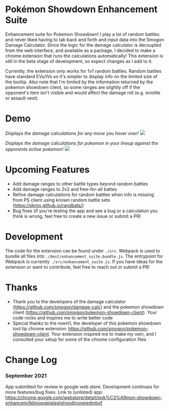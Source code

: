 # Pokémon Showdown Enhancement Suite 
Enhancement suite for Pokemon Showdown! I play a lot of random battles and never liked having to tab back and forth and input data into the Smogon Damage Calculator. Since the logic for the damage calculator is decoupled from the web interface, and available as a package, I decided to make a chrome extension that runs the calculations automatically! This extension is still in the beta stage of development, so expect changes as I add to it.

Currently, the extension only works for 1v1 random battles. Random battles have standard EVs/IVs so it's simpler to display info on the limited size of the tooltip. Also note that I'm limited by the information returned by the pokemon showdown client, so some ranges are slightly off if the opponent's item isn't visible and would affect the damage roll (e.g. eviolite or assault vest).

# Demo
*Displays the damage calculations for any move you hover over!*
![](https://raw.githubusercontent.com/chhollenbach/pokemon-showdown-enhancement-suite/main/public/demo4.jpg)

*Displays the damage calculations for pokemon in your lineup against the opponents active pokemon!*
![](https://raw.githubusercontent.com/chhollenbach/pokemon-showdown-enhancement-suite/main/public/demo5.jpg)

# Upcoming Features
* Add damage ranges to other battle types beyond random battles
* Add damage ranges to 2v2 and free-for-all battes
* Refine damage calculations for random battles when info is missing from PS client using known random battle sets (https://pkmn.github.io/randbats/)
* Bug fixes (if you're testing the app and see a bug or a calculation you think is wrong, feel free to create a new issue or submit a PR)

# Development
The code for the extension can be found under `./src`. Webpack is used to bundle all files into `./dest/enhancement_suite.bundle.js`. The entrypoint for Webpack is currently `./src/enhancement_suite.js`. If you have ideas for the extension or want to contribute, feel free to reach out or submit a PR!

# Thanks
* Thank you to the developers of the damage calculator (https://github.com/smogon/damage-calc) and the pokemon showdown client (https://github.com/smogon/pokemon-showdown-client). Your code rocks and inspires me to write better code
* Special thanks to the rowin1, the developer of this pokemon showdown tool tip chrome extension: https://github.com/smogon/pokemon-showdown-client. Your extension inspired me to make my own, and I consulted your setup for some of the chrome configuration files

# Change Log
### September 2021
App submitted for review in google web store. Development continues for more features/bug fixes.
Link to (unlisted) app: https://chrome.google.com/webstore/detail/pok%C3%A9mon-showdown-enhancem/lkbioopgejalagiohoodinonejedmbof

